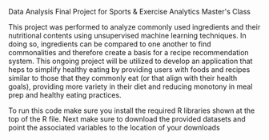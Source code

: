 Data Analysis Final Project for Sports & Exercise Analytics Master's Class

This project was performed to analyze commonly used ingredients and their nutritional contents using unsupervised machine learning techniques. In doing so, ingredients can be compared to one another to find commonalities and therefore create a basis for a recipe recommendation system. This ongoing project will be utilized to develop an application that heps to simplify healthy eating by providing users with foods and recipes similar to those that they commonly eat (or that align with their health goals), providing more variety in their diet and reducing monotony in meal prep and healthy eating practices. 

To run this code make sure you install the required R libraries shown at the top of the R file. Next make sure to download the provided datasets and point the associated variables to the location of your downloads
